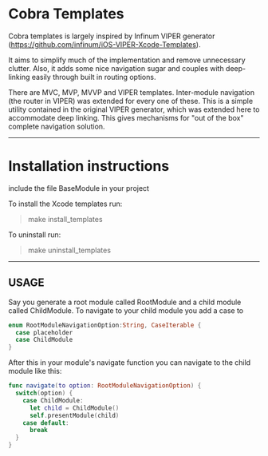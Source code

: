 # Cobra Templates
Cobra templates is largely inspired by Infinum VIPER generator (https://github.com/infinum/iOS-VIPER-Xcode-Templates).  

It aims to simplify much of the implementation and remove unnecessary clutter.  Also, it adds some nice navigation sugar and couples with deep-linking easily through built in routing options.  

There are MVC, MVP, MVVP and VIPER templates.  Inter-module navigation (the router in VIPER) was extended for every one of these.  This is a simple utility contained in the original VIPER generator, which was extended here to accommodate deep linking.  This gives mechanisms
for "out of the box" complete navigation solution.

---
# Installation instructions
include the file BaseModule in your project

To install the Xcode templates run:
> make install_templates

To uninstall run:
> make uninstall_templates

---
## USAGE
Say you generate a root module called RootModule and a child module called ChildModule.
To navigate to your child module you add a case to

```Swift
enum RootModuleNavigationOption:String, CaseIterable {
  case placeholder
  case ChildModule
}
```

After this in your module's navigate function you can navigate to the child module like this:

```swift
func navigate(to option: RootModuleNavigationOption) {
  switch(option) {
    case ChildModule:
      let child = ChildModule()
      self.presentModule(child)
    case default: 
      break
  }
}
```


